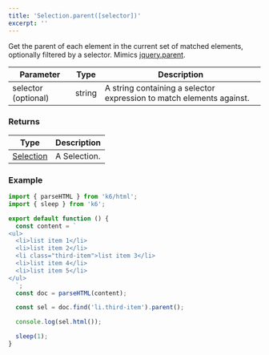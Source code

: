 ```yaml
---
title: 'Selection.parent([selector])'
excerpt: ''
---
```


Get the parent of each element in the current set of matched elements, optionally filtered by a selector.
Mimics [jquery.parent](https://api.jquery.com/parent/).

| Parameter           | Type   | Description                                                          |
| ------------------- | ------ | -------------------------------------------------------------------- |
| selector (optional) | string | A string containing a selector expression to match elements against. |

### Returns

| Type                                           | Description  |
| ---------------------------------------------- | ------------ |
| [Selection](/javascript-api/k6-html/selection) | A Selection. |

### Example

<CodeGroup labels={[]}>

```js
import { parseHTML } from 'k6/html';
import { sleep } from 'k6';

export default function () {
  const content = `
<ul>
  <li>list item 1</li>
  <li>list item 2</li>
  <li class="third-item">list item 3</li>
  <li>list item 4</li>
  <li>list item 5</li>
</ul>
  `;
  const doc = parseHTML(content);

  const sel = doc.find('li.third-item').parent();

  console.log(sel.html());

  sleep(1);
}
```

</CodeGroup>
